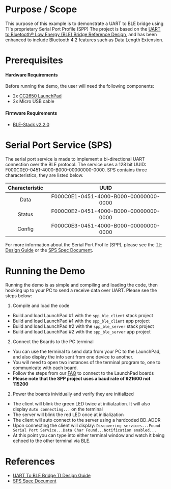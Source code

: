 
Purpose / Scope
===============

This purpose of this example is to demonstrate a UART to BLE bridge using TI's proprietary Serial Port Profile (SPP)
The project is based on the [UART to Bluetooth® Low Energy (BLE) Bridge Reference Design](http://www.ti.com/tool/TIDC-SPPBLE-SW-RD), and has been enhanced to include Bluetooth 4.2 features such as Data Length Extension.

Prerequisites
=============

#### Hardware Requirements

Before running the demo, the user will need the following components:

- 2x [CC2650 LaunchPad](http://www.ti.com/tool/launchxl-cc2650)
- 2x Micro USB cable

#### Firmware Requirements

- [BLE-Stack v2.2.0](http://www.ti.com/ble-stack)

Serial Port Service (SPS)
=========================

The serial port service is made to implement a bi-directional UART connection over the BLE protocol. The service uses a 128 bit UUID: F000C0E0-0451-4000-B000-00000000-0000. SPS contains three characteristics, they are listed below.

| Characteristic    | UUID                                      |
|:-----------------:|:-----------------------------------------:|
|Data               | F000C0E1-0451-4000-B000-00000000-0000     |
|Status             | F000C0E2-0451-4000-B000-00000000-0000     |
|Config             | F000C0E3-0451-4000-B000-00000000-0000     |

For more information about the Serial Port Profile (SPP), please see the [TI-Design Guide](http://www.ti.com/tool/TIDC-SPPBLE-SW-RD) or the [SPS Spec Document](http://www.ti.com/lit/TIDUA63).





Running the Demo
================

Running the demo is as simple and compiling and loading the code, then hooking up to your PC to send a receive data over UART. Please see the steps below:

1. Compile and load the code
 - Build and load LaunchPad #1 with the `spp_ble_client` stack project
 - Build and load LaunchPad #1 with the `spp_ble_client` app project
 - Build and load LaunchPad #2 with the `spp_ble_server` stack project
 - Build and load LaunchPad #2 with the `spp_ble_server` app project

2. Connect the Boards to the PC terminal
 - You can use the terminal to send data from your PC to the LaunchPad, and also display the info sent from one device to another.
 - You will need to open two instances of the terminal program to, one to communicate with each board.
 - Follow the steps from our [FAQ](faq.md) to connect to the LaunchPad boards
 - **Please note that the SPP project uses a baud rate of 921600 not 115200**

2. Power the boards inividually and verify they are initialized
 - The client will blink the green LED twice at initialzation. It will also display `Auto connecting...` on the terminal
 - The server will blink the red LED once at initialization
 - The client will auto connect to the server using a hardcoded BD\_ADDR
 - Upon connecting the client will display: `Discovering services...Found Serial Port Service...Data Char Found...Notification enabled...`
 - At this point you can type into either terminal window and watch it being echoed to the other terminal via BLE.

References
==========
 * [UART To BLE Bridge TI Design Guide](http://www.ti.com/tool/TIDC-SPPBLE-SW-RD)
 * [SPS Spec Document](http://www.ti.com/lit/TIDUA63)